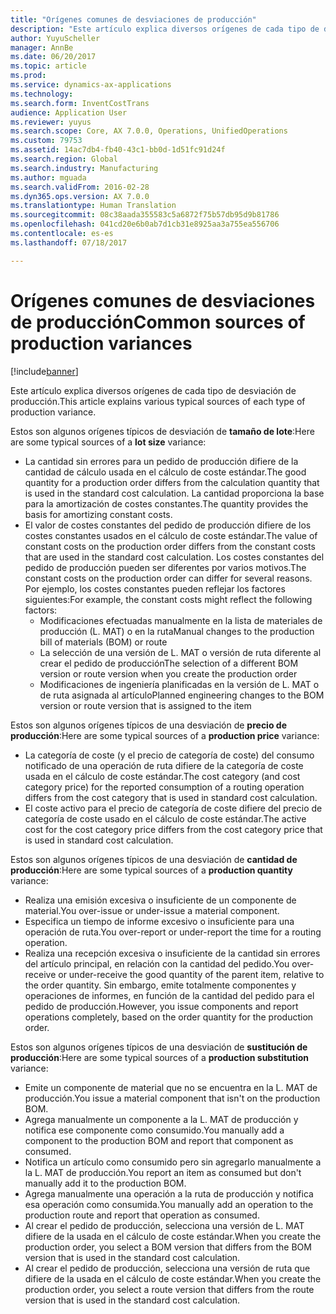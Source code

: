 ```yaml
---
title: "Orígenes comunes de desviaciones de producción"
description: "Este artículo explica diversos orígenes de cada tipo de desviación de producción."
author: YuyuScheller
manager: AnnBe
ms.date: 06/20/2017
ms.topic: article
ms.prod: 
ms.service: dynamics-ax-applications
ms.technology: 
ms.search.form: InventCostTrans
audience: Application User
ms.reviewer: yuyus
ms.search.scope: Core, AX 7.0.0, Operations, UnifiedOperations
ms.custom: 79753
ms.assetid: 14ac7db4-fb40-43c1-bb0d-1d51fc91d24f
ms.search.region: Global
ms.search.industry: Manufacturing
ms.author: mguada
ms.search.validFrom: 2016-02-28
ms.dyn365.ops.version: AX 7.0.0
ms.translationtype: Human Translation
ms.sourcegitcommit: 08c38aada355583c5a6872f75b57db95d9b81786
ms.openlocfilehash: 041cd20e6b0ab7d1cb31e8925aa3a755ea556706
ms.contentlocale: es-es
ms.lasthandoff: 07/18/2017

---
```


# <a name="common-sources-of-production-variances"></a><span data-ttu-id="c733f-103">Orígenes comunes de desviaciones de producción</span><span class="sxs-lookup"><span data-stu-id="c733f-103">Common sources of production variances</span></span>

[!include[banner](../includes/banner.md)]


<span data-ttu-id="c733f-104">Este artículo explica diversos orígenes de cada tipo de desviación de producción.</span><span class="sxs-lookup"><span data-stu-id="c733f-104">This article explains various typical sources of each type of production variance.</span></span> 

<span data-ttu-id="c733f-105">Estos son algunos orígenes típicos de desviación de **tamaño de lote**:</span><span class="sxs-lookup"><span data-stu-id="c733f-105">Here are some typical sources of a **lot size** variance:</span></span>

-   <span data-ttu-id="c733f-106">La cantidad sin errores para un pedido de producción difiere de la cantidad de cálculo usada en el cálculo de coste estándar.</span><span class="sxs-lookup"><span data-stu-id="c733f-106">The good quantity for a production order differs from the calculation quantity that is used in the standard cost calculation.</span></span> <span data-ttu-id="c733f-107">La cantidad proporciona la base para la amortización de costes constantes.</span><span class="sxs-lookup"><span data-stu-id="c733f-107">The quantity provides the basis for amortizing constant costs.</span></span>
-   <span data-ttu-id="c733f-108">El valor de costes constantes del pedido de producción difiere de los costes constantes usados en el cálculo de coste estándar.</span><span class="sxs-lookup"><span data-stu-id="c733f-108">The value of constant costs on the production order differs from the constant costs that are used in the standard cost calculation.</span></span> <span data-ttu-id="c733f-109">Los costes constantes del pedido de producción pueden ser diferentes por varios motivos.</span><span class="sxs-lookup"><span data-stu-id="c733f-109">The constant costs on the production order can differ for several reasons.</span></span> <span data-ttu-id="c733f-110">Por ejemplo, los costes constantes pueden reflejar los factores siguientes:</span><span class="sxs-lookup"><span data-stu-id="c733f-110">For example, the constant costs might reflect the following factors:</span></span>
    -   <span data-ttu-id="c733f-111">Modificaciones efectuadas manualmente en la lista de materiales de producción (L. MAT) o en la ruta</span><span class="sxs-lookup"><span data-stu-id="c733f-111">Manual changes to the production bill of materials (BOM) or route</span></span>
    -   <span data-ttu-id="c733f-112">La selección de una versión de L. MAT o versión de ruta diferente al crear el pedido de producción</span><span class="sxs-lookup"><span data-stu-id="c733f-112">The selection of a different BOM version or route version when you create the production order</span></span>
    -   <span data-ttu-id="c733f-113">Modificaciones de ingeniería planificadas en la versión de L. MAT o de ruta asignada al artículo</span><span class="sxs-lookup"><span data-stu-id="c733f-113">Planned engineering changes to the BOM version or route version that is assigned to the item</span></span>

<span data-ttu-id="c733f-114">Estos son algunos orígenes típicos de una desviación de **precio de producción**:</span><span class="sxs-lookup"><span data-stu-id="c733f-114">Here are some typical sources of a **production price** variance:</span></span>

-   <span data-ttu-id="c733f-115">La categoría de coste (y el precio de categoría de coste) del consumo notificado de una operación de ruta difiere de la categoría de coste usada en el cálculo de coste estándar.</span><span class="sxs-lookup"><span data-stu-id="c733f-115">The cost category (and cost category price) for the reported consumption of a routing operation differs from the cost category that is used in standard cost calculation.</span></span>
-   <span data-ttu-id="c733f-116">El coste activo para el precio de categoría de coste difiere del precio de categoría de coste usado en el cálculo de coste estándar.</span><span class="sxs-lookup"><span data-stu-id="c733f-116">The active cost for the cost category price differs from the cost category price that is used in standard cost calculation.</span></span>

<span data-ttu-id="c733f-117">Estos son algunos orígenes típicos de una desviación de **cantidad de producción**:</span><span class="sxs-lookup"><span data-stu-id="c733f-117">Here are some typical sources of a **production quantity** variance:</span></span>

-   <span data-ttu-id="c733f-118">Realiza una emisión excesiva o insuficiente de un componente de material.</span><span class="sxs-lookup"><span data-stu-id="c733f-118">You over-issue or under-issue a material component.</span></span>
-   <span data-ttu-id="c733f-119">Especifica un tiempo de informe excesivo o insuficiente para una operación de ruta.</span><span class="sxs-lookup"><span data-stu-id="c733f-119">You over-report or under-report the time for a routing operation.</span></span>
-   <span data-ttu-id="c733f-120">Realiza una recepción excesiva o insuficiente de la cantidad sin errores del artículo principal, en relación con la cantidad del pedido.</span><span class="sxs-lookup"><span data-stu-id="c733f-120">You over-receive or under-receive the good quantity of the parent item, relative to the order quantity.</span></span> <span data-ttu-id="c733f-121">Sin embargo, emite totalmente componentes y operaciones de informes, en función de la cantidad del pedido para el pedido de producción.</span><span class="sxs-lookup"><span data-stu-id="c733f-121">However, you issue components and report operations completely, based on the order quantity for the production order.</span></span>

<span data-ttu-id="c733f-122">Estos son algunos orígenes típicos de una desviación de **sustitución de producción**:</span><span class="sxs-lookup"><span data-stu-id="c733f-122">Here are some typical sources of a **production substitution** variance:</span></span>

-   <span data-ttu-id="c733f-123">Emite un componente de material que no se encuentra en la L. MAT de producción.</span><span class="sxs-lookup"><span data-stu-id="c733f-123">You issue a material component that isn't on the production BOM.</span></span>
-   <span data-ttu-id="c733f-124">Agrega manualmente un componente a la L. MAT de producción y notifica ese componente como consumido.</span><span class="sxs-lookup"><span data-stu-id="c733f-124">You manually add a component to the production BOM and report that component as consumed.</span></span>
-   <span data-ttu-id="c733f-125">Notifica un artículo como consumido pero sin agregarlo manualmente a la L. MAT de producción.</span><span class="sxs-lookup"><span data-stu-id="c733f-125">You report an item as consumed but don't manually add it to the production BOM.</span></span>
-   <span data-ttu-id="c733f-126">Agrega manualmente una operación a la ruta de producción y notifica esa operación como consumida.</span><span class="sxs-lookup"><span data-stu-id="c733f-126">You manually add an operation to the production route and report that operation as consumed.</span></span>
-   <span data-ttu-id="c733f-127">Al crear el pedido de producción, selecciona una versión de L. MAT difiere de la usada en el cálculo de coste estándar.</span><span class="sxs-lookup"><span data-stu-id="c733f-127">When you create the production order, you select a BOM version that differs from the BOM version that is used in the standard cost calculation.</span></span>
-   <span data-ttu-id="c733f-128">Al crear el pedido de producción, selecciona una versión de ruta que difiere de la usada en el cálculo de coste estándar.</span><span class="sxs-lookup"><span data-stu-id="c733f-128">When you create the production order, you select a route version that differs from the route version that is used in the standard cost calculation.</span></span>





